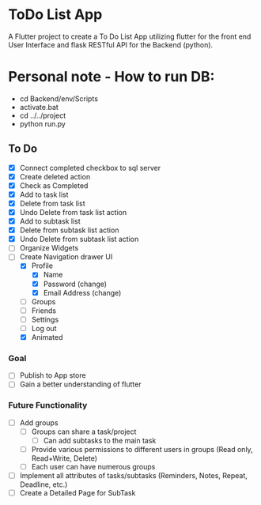 # ToDo List App

A Flutter project to create a To Do List App utilizing flutter for the front end User Interface and flask RESTful API for the Backend (python).

# Personal note - How to run DB:
- cd Backend/env/Scripts
- activate.bat
- cd ../../project
- python run.py

## To Do

- [x] Connect completed checkbox to sql server
- [x] Create deleted action
- [x] Check as Completed
- [x] Add to task list
- [x] Delete from task list
- [x] Undo Delete from task list action
- [x] Add to subtask list
- [x] Delete from subtask list action
- [x] Undo Delete from subtask list action
- [ ] Organize Widgets
- [ ] Create Navigation drawer UI
  - [x] Profile
    - [x] Name
    - [x] Password (change)
    - [x] Email Address (change)
  - [ ] Groups
  - [ ] Friends
  - [ ] Settings
  - [ ] Log out
  - [x] Animated

### Goal

- [ ] Publish to App store
- [ ] Gain a better understanding of flutter

### Future Functionality
- [ ] Add groups
  - [ ] Groups can share a task/project
    - [ ] Can add subtasks to the main task
  - [ ] Provide various permissions to different users in groups (Read only, Read+Write, Delete)
  - [ ] Each user can have numerous groups
- [ ] Implement all attributes of tasks/subtasks (Reminders, Notes, Repeat, Deadline, etc.)
- [ ] Create a Detailed Page for SubTask
